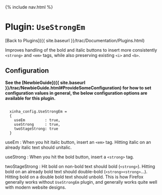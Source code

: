 {% include nav.html %}

# Plugin: `UseStrongEm` 

[Back to Plugins]({{ site.baseurl }}/trac/Documentation/Plugins.html)

 Improves handling of the bold and italic buttons to insert more consistently `<strong>` and `<em>` tags, while also preserving existing `<i>` and `<b>`.


## Configuration

**See the [NewbieGuide]({{ site.baseurl }}/trac/NewbieGuide.html#ProvideSomeConfiguration) for how to set configuration values in general, the below configuration options are available for this plugin.**



```

  xinha_config.UseStrongEm = 
  {
    useEm         : true,
    useStrong     : true,
    twoStageStrong: true
  }

```


  useEm
  :    When you hit italic button, insert an `<em>` tag.  Hitting italic on an already italic text should unitalic.
    
  useStrong
  :    When you hit the bold button, insert a `<strong>` tag.
    
  twoStageStrong
  :    Hit bold on non-bold text should bold (`<strong>`).  Hitting bold on an already bold text should double-bold (`<strong><strong>`...).  Hitting bold on a double bold text should unbold.  This is how Firefox generally works without `UseStrongEm` plugin, and generally works quite well with modern website designs.



